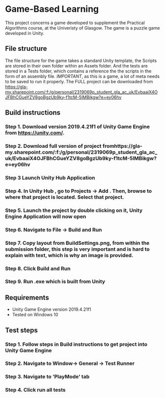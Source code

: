 # Game-Based Learning

This project concerns a game developed to supplement the Practical Algorithms course, at the Univeristy
of Glasgow. The game is a puzzle game developed in Unity. 

## File structure 
The file structure for the game takes a standard Unity template, the Scripts are stored in their own folder within 
an Assets folder. And the tests are stored in a Tests folder, which contains a reference the the scripts in the form of an assembly file.
*IMPORTANT*, as this is a game, a lot of meta needs to be saved to run it properly. The FULL project 
can be downloaded from https://gla-my.sharepoint.com/:f:/g/personal/2319069p_student_gla_ac_uk/EvbaaiX4OJFBhCGueYZV8goBgzUb9ky-f1tcM-5IMBikgw?e=ey06hv
## Build instructions

### Step 1. Download version 2019.4.21f1 of Unity Game Engine from https://unity.com/.
### Step 2. Download full version of project fromhttps://gla-my.sharepoint.com/:f:/g/personal/2319069p_student_gla_ac_uk/EvbaaiX4OJFBhCGueYZV8goBgzUb9ky-f1tcM-5IMBikgw?e=ey06hv
### Step 3 Launch Unity Hub Application
### Step 4. In Unity Hub , go to Projects -> Add . Then, browse to where that project is located. Select that project.
### Step 5. Launch the project by double clicking on it, Unity Engine Application will now open
### Step 6. Navigate to  File -> Build and Run 
### Step 7. Copy layout from BuildSettings.png, from within the submission folder, this step is very important and is hard to explain with text, which is why an image is provided.
### Step 8. Click Build and Run
### Step 9. Run .exe which is built from Unity

## Requirements

* Unity Game Engine version 2019.4.21f1 
* Tested on Windows 10


## Test steps

### Step 1. Follow steps in Build instructions to get project into Unity Game Engine
### Step 2. Navigate to Window-> General -> Test Runner
### Step 3. Navigate to 'PlayMode' tab
### Step 4. Click run all tests





